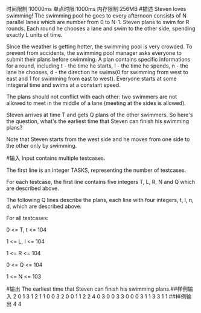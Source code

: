 时间限制:10000ms
单点时限:1000ms
内存限制:256MB
#描述
Steven loves swimming! The swimming pool he goes to every afternoon consists of N parallel lanes which are number from 0 to N-1. Steven plans to swim for R rounds. Each round he chooses a lane and swim to the other side, spending exactly L units of time.

Since the weather is getting hotter, the swimming pool is very crowded. To prevent from accidents, the swimming pool manager asks everyone to submit their plans before swimming. A plan contains specific informations for a round, including t - the time he starts, l - the time he spends, n - the lane he chooses, d - the direction he swims(0 for swimming from west to east and 1 for swimming from east to west). Everyone starts at some integeral time and swims at a constant speed.

The plans should not conflict with each other: two swimmers are not allowed to meet in the middle of a lane (meeting at the sides is allowed).

Steven arrives at time T and gets Q plans of the other swimmers. So here's the question, what's the earliest time that Steven can finish his swimming plans?

Note that Steven starts from the west side and he moves from one side to the other only by swimming.

#输入
Input contains multiple testcases.

The first line is an integer TASKS, representing the number of testcases.

For each testcase, the first line contains five integers T, L, R, N and Q which are described above.

The following Q lines describe the plans, each line with four integers, t, l, n, d, which are described above.

For all testcases:

0 <= T, t <= 104

1 <= L, l <= 104

1 <= R <= 104

0 <= Q <= 104

1 <= N <= 103

#输出
The earliest time that Steven can finish his swimming plans.##样例输入
2
0 1 3 1 2
1 1 0 0
3 2 0 0
1 1 2 2 4
0 3 0 0
3 3 0 0
0 3 1 1
3 3 1 1
##样例输出
4
4